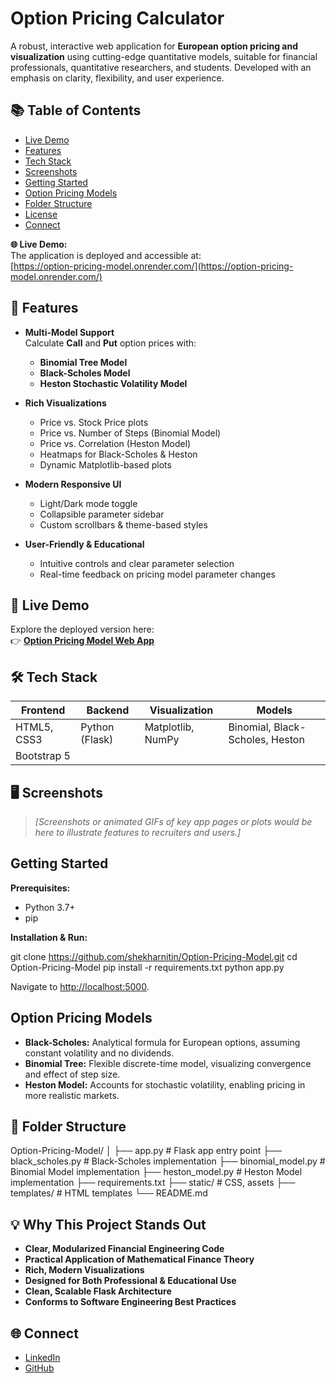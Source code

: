 # Option Pricing Calculator

A robust, interactive web application for **European option pricing and visualization** using cutting-edge quantitative models, suitable for financial professionals, quantitative researchers, and students. Developed with an emphasis on clarity, flexibility, and user experience.

## 📚 Table of Contents

- [Live Demo](#-live-demo)
- [Features](#-features)
- [Tech Stack](#-tech-stack)
- [Screenshots](#-screenshots)
- [Getting Started](#getting-started)
- [Option Pricing Models](#option-pricing-models)
- [Folder Structure](#folder-structure)
- [License](#license)
- [Connect](#connect)

**🌐 Live Demo:**  
The application is deployed and accessible at:  
[https://option-pricing-model.onrender.com/](https://option-pricing-model.onrender.com/)

## 🚀 Features

- **Multi-Model Support**  
  Calculate **Call** and **Put** option prices with:
  - **Binomial Tree Model**
  - **Black-Scholes Model**
  - **Heston Stochastic Volatility Model**

- **Rich Visualizations**
  - Price vs. Stock Price plots
  - Price vs. Number of Steps (Binomial Model)
  - Price vs. Correlation (Heston Model)
  - Heatmaps for Black-Scholes & Heston
  - Dynamic Matplotlib-based plots

- **Modern Responsive UI**
  - Light/Dark mode toggle
  - Collapsible parameter sidebar
  - Custom scrollbars & theme-based styles

- **User-Friendly & Educational**
  - Intuitive controls and clear parameter selection
  - Real-time feedback on pricing model parameter changes

## 🧪 Live Demo

Explore the deployed version here:  
👉 **[Option Pricing Model Web App](https://option-pricing-model.onrender.com/)**

## 🛠️ Tech Stack

| Frontend    | Backend        | Visualization      | Models                            |
|-------------|---------------|--------------------|------------------------------------|
| HTML5, CSS3 | Python (Flask)| Matplotlib, NumPy  | Binomial, Black-Scholes, Heston    |
| Bootstrap 5 |               |                    |                                    |

## 🖥️ Screenshots

> *[Screenshots or animated GIFs of key app pages or plots would be here to illustrate features to recruiters and users.]*

## Getting Started

**Prerequisites:**
- Python 3.7+
- pip

**Installation & Run:**

git clone https://github.com/shekharnitin/Option-Pricing-Model.git
cd Option-Pricing-Model
pip install -r requirements.txt
python app.py

Navigate to [http://localhost:5000](http://localhost:5000).

## Option Pricing Models

- **Black-Scholes:** Analytical formula for European options, assuming constant volatility and no dividends.
- **Binomial Tree:** Flexible discrete-time model, visualizing convergence and effect of step size.
- **Heston Model:** Accounts for stochastic volatility, enabling pricing in more realistic markets.

## 📂 Folder Structure

Option-Pricing-Model/
│
├── app.py # Flask app entry point
├── black_scholes.py # Black-Scholes implementation
├── binomial_model.py # Binomial Model implementation
├── heston_model.py # Heston Model implementation
├── requirements.txt
├── static/ # CSS, assets
├── templates/ # HTML templates
└── README.md

## 💡 Why This Project Stands Out

- **Clear, Modularized Financial Engineering Code**
- **Practical Application of Mathematical Finance Theory**
- **Rich, Modern Visualizations**
- **Designed for Both Professional & Educational Use**
- **Clean, Scalable Flask Architecture**
- **Conforms to Software Engineering Best Practices**

## 🌐 Connect

- [LinkedIn](https://www.linkedin.com/in/shekharnitin)
- [GitHub](https://github.com/shekharnitin)
